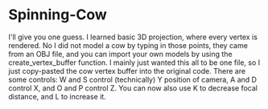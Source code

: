 # Spinning-Cow
I'll give you one guess. 
I learned basic 3D projection, where every vertex is rendered. No I did not model a cow by typing in those points, they came from an OBJ file,
and you can import your own models by using the create_vertex_buffer function. I mainly just wanted this all to be one file, so I just copy-pasted 
the cow vertex buffer into the original code. There are some controls: W and S control (technically) Y position of camera, A and D control X, and O and P control Z. You can now also use K to decrease focal distance, and L to increase it.
